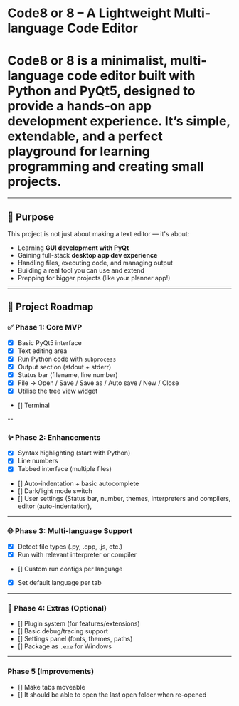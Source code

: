 # Code8 or 8 – A Lightweight Multi-language Code Editor

# Code8  or 8 is a minimalist, multi-language code editor built with Python and PyQt5, designed to provide a hands-on app development experience. It’s simple, extendable, and a perfect playground for learning programming and creating small projects.

---

## 🎯 Purpose

This project is not just about making a text editor — it's about:
- Learning **GUI development with PyQt**
- Gaining full-stack **desktop app dev experience**
- Handling files, executing code, and managing output
- Building a real tool you can use and extend
- Prepping for bigger projects (like your planner app!)

---

## 🚀 Project Roadmap

### ✅ Phase 1: Core MVP
- [x] Basic PyQt5 interface
- [x] Text editing area
- [x] Run Python code with `subprocess`
- [x] Output section (stdout + stderr)
- [x] Status bar (filename, line number)
- [x] File → Open / Save / Save as / Auto save / New / Close
- [x] Utilise the tree view widget
- [] Terminal 

--

### ✨ Phase 2: Enhancements
- [x] Syntax highlighting (start with Python)
- [x] Line numbers
- [x] Tabbed interface (multiple files)
- [] Auto-indentation + basic autocomplete
- [] Dark/light mode switch
- [] User settings (Status bar, number, themes, interpreters and compilers, editor (auto-indentation), 

---

### 🌐 Phase 3: Multi-language Support
- [x] Detect file types (.py, .cpp, .js, etc.)
- [x] Run with relevant interpreter or compiler
- [] Custom run configs per language
- [x] Set default language per tab

---

### 🧰 Phase 4: Extras (Optional)
- [] Plugin system (for features/extensions)
- [] Basic debug/tracing support
- [] Settings panel (fonts, themes, paths)
- [] Package as `.exe` for Windows

---

### Phase 5 (Improvements)
- [] Make tabs moveable
- [] It should be able to open the last open folder when re-opened
